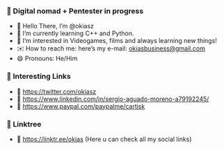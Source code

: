 ### 👋 Digital nomad + Pentester in progress
- 👋 Hello There, I’m @okiasz
- 🌱 I’m currently learning C++ and Python.
- 👀 I’m interested in Videogames, films and always learning new things!
- ✉️ How to reach me: here’s my e-mail: okiasbusiness@gmail.com
- 😄 Pronouns: He/Him

### 📌 Interesting Links 
- 🐣 https://twitter.com/okiasz
- 🤠 https://www.linkedin.com/in/sergio-aguado-moreno-a79192245/
- 🧃 https://www.paypal.com/paypalme/cartisk

### 📎 Linktree 
- 🌳 https://linktr.ee/okias (Here u can check all my social links)
